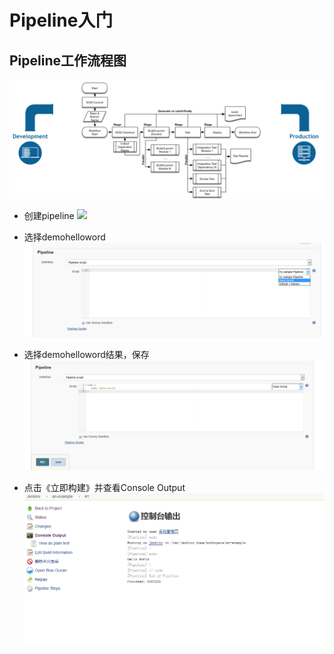 # Pipeline入门
## Pipeline工作流程图
![](images/Pipeline入门/pipeline-flow.png)

* 创建pipeline
![](images/Pipeline入门/pipeline_create.png)
* 选择demohelloword
![](images/Pipeline入门/pipeline_demo_helloworld.png)
* 选择demohelloword结果，保存
![](images/Pipeline入门/pipeline_demo_helloworld_display.png)

* 点击《立即构建》并查看Console Output
![](images/Pipeline入门/pipeline_demo_helloworld_build.png)
